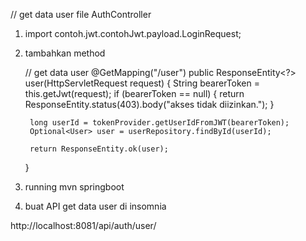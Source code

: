 // get data user
 file AuthController
1. import contoh.jwt.contohJwt.payload.LoginRequest;

2. tambahkan method


    // get data user
    @GetMapping("/user")
    public ResponseEntity<?> user(HttpServletRequest request) {
        String bearerToken = this.getJwt(request);
        if (bearerToken == null) {
            return ResponseEntity.status(403).body("akses tidak diizinkan.");
        }

        long userId = tokenProvider.getUserIdFromJWT(bearerToken);
        Optional<User> user = userRepository.findById(userId);

        return ResponseEntity.ok(user);
    }
    
    
3. running mvn springboot

4. buat API get data user di insomnia

http://localhost:8081/api/auth/user/

